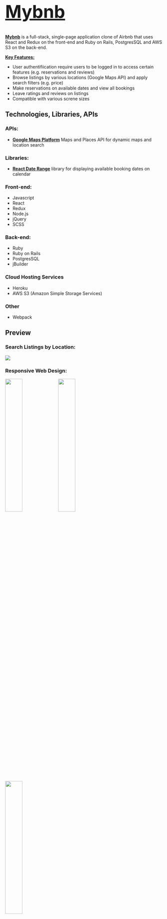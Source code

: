 # <a href="https://mybnb-lucyluo.herokuapp.com/#/"><h1>Mybnb</h1></a> 

**<a href="https://mybnb-lucyluo.herokuapp.com/#/">Mybnb</a>** is a full-stack, single-page application clone of Airbnb that uses React and Redux on the front-end and Ruby on Rails, PostgresSQL and AWS S3 on the back-end.

<ins>**Key Features:**</ins>
+ User authentifiication require users to be logged in to access certain features (e.g. reservations and reviews)
+ Browse listings by various locations (Google Maps API) and apply search filters (e.g. price)
+ Make reservations on available dates and view all bookings
+ Leave ratings and reviews on listings
+ Compatible with various screne sizes

## Technologies, Libraries, APIs

### APIs:
- <ins>**Google Maps Platform**</ins> Maps and Places API for dynamic maps and location search

### Libraries:
- <ins>**React Date Range**</ins> library for displaying available booking dates on calendar

### Front-end:
- Javascript
- React
- Redux
- Node.js
- jQuery
- SCSS

### Back-end:
- Ruby
- Ruby on Rails
- PostgresSQL
- jBuilder

### Cloud Hosting Services
- Heroku
- AWS S3 (Amazon Simple Storage Services)

### Other
- Webpack


## Preview

### Search Listings by Location:
![](https://github.com/xLucyLuo/Mybnb/blob/main/app/assets/images/screenshots/location-search-clip.gif)

### Responsive Web Design:

<p float="left">
  <img src="https://github.com/xLucyLuo/Mybnb/blob/main/app/assets/images/screenshots/screen-sizing-main.gif" width="33%" />
  <img src="https://github.com/xLucyLuo/Mybnb/blob/main/app/assets/images/screenshots/screen-sizing-show.gif" width="33%" /> 
  <img src="https://github.com/xLucyLuo/Mybnb/blob/main/app/assets/images/screenshots/screen-sizing-trip.gif" width="33%" />
</p>

<!-- ![](https://github.com/xLucyLuo/Mybnb/blob/main/app/assets/images/screenshots/screen-sizing-main.gif)
![](https://github.com/xLucyLuo/Mybnb/blob/main/app/assets/images/screenshots/screen-sizing-show.gif)
![](https://github.com/xLucyLuo/Mybnb/blob/main/app/assets/images/screenshots/screen-sizing-trip.gif) -->
